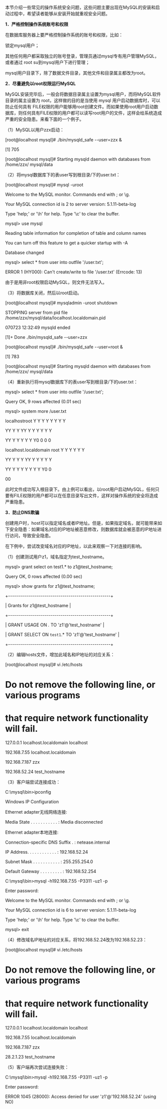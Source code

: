 

本节介绍一些常见的操作系统安全问题，这些问题主要出现在MySQL的安装和启动过程中，希望读者能够从安装开始就重视安全问题。

**1．严格控制操作系统账号和权限**

在数据库服务器上要严格控制操作系统的账号和权限，比如：

锁定mysql用户；

其他任何用户都采取独立的账号登录，管理员通过mysql专有用户管理MySQL，或者通过 root su到mysql用户下进行管理；

mysql用户目录下，除了数据文件目录，其他文件和目录属主都改为root。

**2．尽量避免以root权限运行MySQL**

MySQL安装完毕后，一般会将数据目录属主设置为mysql用户，而将MySQL软件目录的属主设置为 root，这样做的目的是当使用 mysql 用户启动数据库时，可以防止任何具有 FILE权限的用户能够用root创建文件。而如果使用root用户启动数据库，则任何具有FILE权限的用户都可以读写root用户的文件，这样会给系统造成严重的安全隐患。来看下面的一个例子。

（1）MySQL以用户zzx启动：

[root@localhost mysql]# ./bin/mysqld_safe --user=zzx &

[1] 705

[root@localhost mysql]# Starting mysqld daemon with databases from /home/zzx/ mysql/data

（2）将mysql数据库下的表user写到根目录/下的user.txt：

[root@localhost mysql]# mysql -uroot

Welcome to the MySQL monitor. Commands end with ; or \g.

Your MySQL connection id is 2 to server version: 5.1.11-beta-log

Type 'help;' or '\h' for help. Type '\c' to clear the buffer.

mysql> use mysql

Reading table information for completion of table and column names

You can turn off this feature to get a quicker startup with -A

Database changed

mysql> select * from user into outfile '/user.txt';

ERROR 1 (HY000): Can't create/write to file '/user.txt' (Errcode: 13)

由于是用非root权限启动MySQL，则文件无法写入。

（3）将数据库关闭，然后以root启动。

[root@localhost mysql]# mysqladmin -uroot shutdown

STOPPING server from pid file /home/zzx/mysql/data/localhost.localdomain.pid

070723 12:32:49 mysqld ended

[1]+ Done ./bin/mysqld_safe --user=zzx

[root@localhost mysql]# ./bin/mysqld_safe --user=root &

[1] 783

[root@localhost mysql]# Starting mysqld daemon with databases from /home/zzx/ mysql/data

（4）重新执行将mysql数据库下的表user写到根目录/下的user.txt：

mysql> select * from user into outfile '/user.txt';

Query OK, 9 rows affected (0.01 sec)

mysql> system more /user.txt

localhostroot Y Y Y Y Y Y Y Y

YY Y Y YY Y Y Y Y Y Y

YY Y Y Y Y Y Y0 0 0 0

localhost.localdomain root Y Y Y Y Y Y

YY Y Y Y YY Y Y Y Y Y

YY Y Y Y Y Y Y Y Y0 0

00

此时文件成功写入根目录下。由上例可以看出，以root用户启动MySQL，任何只要有FILE权限的用户都可以在任意目录写出文件，这样对操作系统的安全将造成严重隐患。

**3．防止DNS欺骗**

创建用户时，host可以指定域名或者IP地址。但是，如果指定域名，就可能带来如下安全隐患：如果域名对应的IP地址被恶意修改，则数据库就会被恶意的IP地址进行访问，导致安全隐患。

在下例中，尝试改变域名对应的IP地址，以此来观察一下对连接的影响。

（1）创建测试用户z1，域名指定为test_hostname。

mysql> grant select on test1.* to z1@test_hostname;

Query OK, 0 rows affected (0.00 sec)

mysql> show grants for z1@test_hostname;

+---------------------------------------------------+

| Grants for z1@test_hostname |

+---------------------------------------------------+

| GRANT USAGE ON *.* TO 'z1'@'test_hostname' |

| GRANT SELECT ON `test1`.* TO 'z1'@'test_hostname' |

+---------------------------------------------------+

（2）编辑hosts文件，增加此域名和IP地址的对应关系：

[root@localhost mysql]# vi /etc/hosts

# Do not remove the following line, or various programs

# that require network functionality will fail.

127.0.0.1 localhost.localdomain localhost

192.168.7.55 localhost.localdomain

192.168.7.187 zzx

192.168.52.24 test_hostname

（3）客户端尝试连接成功：

C:\mysql\bin>ipconfig

Windows IP Configuration

Ethernet adapter无线网络连接:

Media State . . . . . . . . . . . : Media disconnected

Ethernet adapter本地连接:

Connection-specific DNS Suffix . : netease.internal

IP Address. . . . . . . . . . . . : 192.168.52.24

Subnet Mask . . . . . . . . . . . : 255.255.254.0

Default Gateway . . . . . . . . . : 192.168.52.254

C:\mysql\bin>mysql -h192.168.7.55 -P3311 -uz1 -p

Enter password:

Welcome to the MySQL monitor. Commands end with ; or \g.

Your MySQL connection id is 6 to server version: 5.1.11-beta-log

Type 'help;' or '\h' for help. Type '\c' to clear the buffer.

mysql> exit

（4）修改域名IP地址的对应关系，将192.168.52.24改为192.168.52.23：

[root@localhost mysql]# vi /etc/hosts

# Do not remove the following line, or various programs

# that require network functionality will fail.

127.0.0.1 localhost.localdomain localhost

192.168.7.55 localhost.localdomain

192.168.7.187 zzx

28.2.1.23 test_hostname

（5）客户端再次尝试连接失败：

C:\mysql\bin>mysql -h192.168.7.55 -P3311 -uz1 -p

Enter password:

ERROR 1045 (28000): Access denied for user 'z1'@'192.168.52.24' (using NO)



